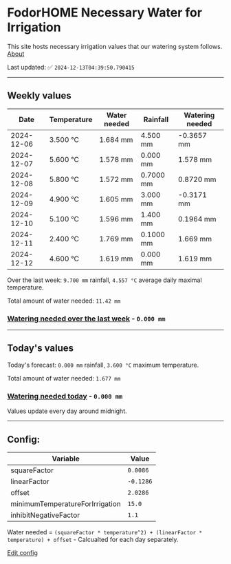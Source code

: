 # FodorHOME Necessary Water for Irrigation

This site hosts necessary irrigation values that our watering system follows. [About](https://github.com/redyau/irrigation)

Last updated: ✅ `2024-12-13T04:39:50.790415`

---

## Weekly values

| Date | Temperature | Water needed | Rainfall | Watering needed |
|-----|-----|-----|-----|-----|
| 2024-12-06 | 3.500 °C | 1.684 mm | 4.500 mm | -0.3657 mm |
| 2024-12-07 | 5.600 °C | 1.578 mm | 0.000 mm | 1.578 mm |
| 2024-12-08 | 5.800 °C | 1.572 mm | 0.7000 mm | 0.8720 mm |
| 2024-12-09 | 4.900 °C | 1.605 mm | 3.000 mm | -0.3171 mm |
| 2024-12-10 | 5.100 °C | 1.596 mm | 1.400 mm | 0.1964 mm |
| 2024-12-11 | 2.400 °C | 1.769 mm | 0.1000 mm | 1.669 mm |
| 2024-12-12 | 4.600 °C | 1.619 mm | 0.000 mm | 1.619 mm |


Over the last week: `9.700 mm` rainfall, `4.557 °C` average daily maximal temperature.

Total amount of water needed: `11.42 mm`

### [Watering needed over the last week](lastweek.txt) - `0.000 mm`

---

## Today's values

Today's forecast: `0.000 mm` rainfall, `3.600 °C` maximum temperature.

Total amount of water needed: `1.677 mm`

### [Watering needed today](today.txt) - `0.000 mm`

Values update every day around midnight.

---

## Config:

| Variable | Value |
|-----|-----|
| squareFactor | `0.0086` |
| linearFactor | `-0.1286` |
| offset | `2.0286` |
| minimumTemperatureForIrrigation | `15.0` |
| inhibitNegativeFactor | `1.1` |

Water needed = `(squareFactor * temperature^2) + (linearFactor * temperature) + offset` - Calcualted for each day separately.

[Edit config](https://github.com/RedyAu/irrigation/edit/main/config.json)
